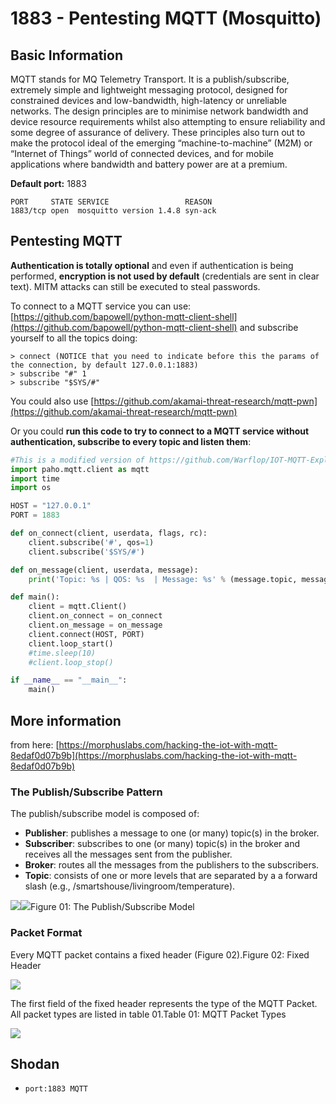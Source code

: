 # 1883 - Pentesting MQTT \(Mosquitto\)

## Basic Information

MQTT stands for MQ Telemetry Transport. It is a publish/subscribe, extremely simple and lightweight messaging protocol, designed for constrained devices and low-bandwidth, high-latency or unreliable networks. The design principles are to minimise network bandwidth and device resource requirements whilst also attempting to ensure reliability and some degree of assurance of delivery. These principles also turn out to make the protocol ideal of the emerging “machine-to-machine” \(M2M\) or “Internet of Things” world of connected devices, and for mobile applications where bandwidth and battery power are at a premium.

**Default port:** 1883

```text
PORT     STATE SERVICE                 REASON
1883/tcp open  mosquitto version 1.4.8 syn-ack
```

## Pentesting MQTT

**Authentication is totally optional** and even if authentication is being performed, **encryption is not used by default** \(credentials are sent in clear text\). MITM attacks can still be executed to steal passwords.

To connect to a MQTT service you can use: [https://github.com/bapowell/python-mqtt-client-shell](https://github.com/bapowell/python-mqtt-client-shell) and subscribe yourself to all the topics doing:

```text
> connect (NOTICE that you need to indicate before this the params of the connection, by default 127.0.0.1:1883)
> subscribe "#" 1
> subscribe "$SYS/#"
```

You could also use [https://github.com/akamai-threat-research/mqtt-pwn](https://github.com/akamai-threat-research/mqtt-pwn)

Or you could **run this code to try to connect to a MQTT service without authentication, subscribe to every topic and listen them**:

```python
#This is a modified version of https://github.com/Warflop/IOT-MQTT-Exploit/blob/master/mqtt.py
import paho.mqtt.client as mqtt
import time
import os

HOST = "127.0.0.1"
PORT = 1883

def on_connect(client, userdata, flags, rc):
	client.subscribe('#', qos=1)
	client.subscribe('$SYS/#')

def on_message(client, userdata, message):
	print('Topic: %s | QOS: %s  | Message: %s' % (message.topic, message.qos, message.payload))

def main():
	client = mqtt.Client()
	client.on_connect = on_connect
	client.on_message = on_message
	client.connect(HOST, PORT)
	client.loop_start()
	#time.sleep(10)
	#client.loop_stop()

if __name__ == "__main__":
	main()
```

## More information

from here: [https://morphuslabs.com/hacking-the-iot-with-mqtt-8edaf0d07b9b](https://morphuslabs.com/hacking-the-iot-with-mqtt-8edaf0d07b9b)

### The Publish/Subscribe Pattern <a id="b667"></a>

The publish/subscribe model is composed of:

* **Publisher**: publishes a message to one \(or many\) topic\(s\) in the broker.
* **Subscriber**: subscribes to one \(or many\) topic\(s\) in the broker and receives all the messages sent from the publisher.
* **Broker**: routes all the messages from the publishers to the subscribers.
* **Topic**: consists of one or more levels that are separated by a a forward slash \(e.g., /smartshouse/livingroom/temperature\).

![](https://miro.medium.com/max/60/1*sIxvchdgHSqAGebJjFHBAg.png?q=20)![](https://miro.medium.com/max/1073/1*sIxvchdgHSqAGebJjFHBAg.png)Figure 01: The Publish/Subscribe Model

### Packet Format <a id="f15a"></a>

Every MQTT packet contains a fixed header \(Figure 02\).Figure 02: Fixed Header

![](https://miro.medium.com/max/838/1*k6RkAHEk0576geQGUcKSTA.png)

The first field of the fixed header represents the type of the MQTT Packet. All packet types are listed in table 01.Table 01: MQTT Packet Types

![](https://miro.medium.com/max/1469/1*z0fhdUVzGa0PLikH_cyBmQ.png)

## Shodan

* `port:1883 MQTT`

